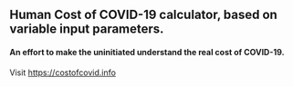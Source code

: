 ## Human Cost of COVID-19 calculator, based on variable input parameters.

#### An effort to make the uninitiated understand the real cost of COVID-19.

Visit https://costofcovid.info
